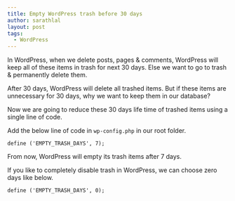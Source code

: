 ```yaml
---
title: Empty WordPress trash before 30 days
author: sarathlal
layout: post
tags:
  - WordPress
---
```

In WordPress, when we delete posts, pages & comments, WordPress will keep all of these items in trash for next 30 days. Else we want to go to trash & permanently delete them.

After 30 days, WordPress will delete all trashed items. But if these items are unnecessary for 30 days, why we want to keep them in our database?

Now we are going to reduce these 30 days life time of trashed items using a single line of code.

Add the below line of code in `wp-config.php` in our root folder.

	define ('EMPTY_TRASH_DAYS', 7);

From now, WordPress will empty its trash items after 7 days.

If you like to completely disable trash in WordPress, we can choose zero days like below.

	define ('EMPTY_TRASH_DAYS', 0);
